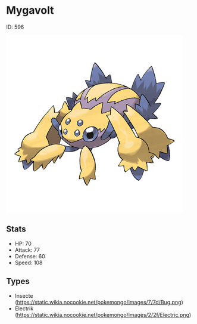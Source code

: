 # Mygavolt


ID: 596

![](https://raw.githubusercontent.com/PokeAPI/sprites/master/sprites/pokemon/other/official-artwork/596.png "Mygavolt")

## Stats


 - HP: 70
 - Attack: 77
 - Defense: 60
 - Speed: 108

## Types


 - Insecte (https://static.wikia.nocookie.net/pokemongo/images/7/7d/Bug.png)
 - Électrik (https://static.wikia.nocookie.net/pokemongo/images/2/2f/Electric.png)
